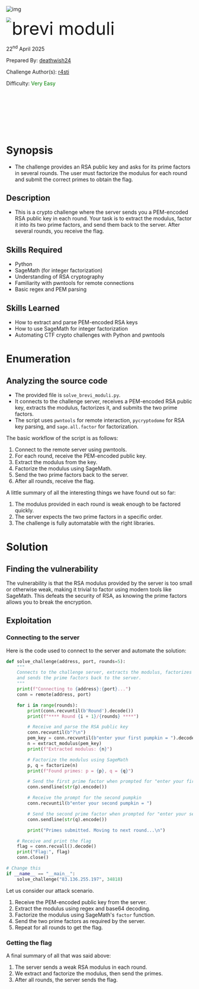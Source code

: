 ![img](https://i.imgur.com/Xw2DVAT.png)

<img src='https://i.imgur.com/heKOInX.png' style='zoom: 80%;' align=left /> <font size='10'>brevi moduli</font>

22<sup>nd</sup> April 2025

Prepared By: [deathwish24](https://app.hackthebox.com/users/2024290)

Challenge Author(s): [r4sti](https://app.hackthebox.com/users/37925)

Difficulty: <font color='green'>Very Easy</font>

<br><br><br><br><br><br>

# Synopsis

- The challenge provides an RSA public key and asks for its prime factors in several rounds. The user must factorize the modulus for each round and submit the correct primes to obtain the flag.

## Description

- This is a crypto challenge where the server sends you a PEM-encoded RSA public key in each round. Your task is to extract the modulus, factor it into its two prime factors, and send them back to the server. After several rounds, you receive the flag.

## Skills Required

- Python
- SageMath (for integer factorization)
- Understanding of RSA cryptography
- Familiarity with pwntools for remote connections
- Basic regex and PEM parsing

## Skills Learned

- How to extract and parse PEM-encoded RSA keys
- How to use SageMath for integer factorization
- Automating CTF crypto challenges with Python and pwntools

# Enumeration

## Analyzing the source code

- The provided file is `solve_brevi_moduli.py`.
- It connects to the challenge server, receives a PEM-encoded RSA public key, extracts the modulus, factorizes it, and submits the two prime factors.
- The script uses `pwntools` for remote interaction, `pycryptodome` for RSA key parsing, and `sage.all.factor` for factorization.

The basic workflow of the script is as follows:

1. Connect to the remote server using pwntools.
2. For each round, receive the PEM-encoded public key.
3. Extract the modulus from the key.
4. Factorize the modulus using SageMath.
5. Send the two prime factors back to the server.
6. After all rounds, receive the flag.

A little summary of all the interesting things we have found out so far:

1. The modulus provided in each round is weak enough to be factored quickly.
2. The server expects the two prime factors in a specific order.
3. The challenge is fully automatable with the right libraries.

# Solution 

## Finding the vulnerability

The vulnerability is that the RSA modulus provided by the server is too small or otherwise weak, making it trivial to factor using modern tools like SageMath. This defeats the security of RSA, as knowing the prime factors allows you to break the encryption.

## Exploitation

### Connecting to the server

Here is the code used to connect to the server and automate the solution:

```python
def solve_challenge(address, port, rounds=5):
    """
    Connects to the challenge server, extracts the modulus, factorizes it,
    and sends the prime factors back to the server.
    """
    print(f"Connecting to {address}:{port}...")
    conn = remote(address, port)

    for i in range(rounds):
        print(conn.recvuntil(b'Round').decode())
        print(f"**** Round {i + 1}/{rounds} ****")

        # Receive and parse the RSA public key
        conn.recvuntil(b"?\n")
        pem_key = conn.recvuntil(b"enter your first pumpkin = ").decode().strip()
        n = extract_modulus(pem_key)
        print(f"Extracted modulus: {n}")

        # Factorize the modulus using SageMath
        p, q = factorize(n)
        print(f"Found primes: p = {p}, q = {q}")

        # Send the first prime factor when prompted for "enter your first pumpkin = "
        conn.sendline(str(p).encode())

        # Receive the prompt for the second pumpkin
        conn.recvuntil(b"enter your second pumpkin = ")

        # Send the second prime factor when prompted for "enter your second pumpkin = "
        conn.sendline(str(q).encode())

        print("Primes submitted. Moving to next round...\n")

    # Receive and print the flag
    flag = conn.recvall().decode()
    print("Flag:", flag)
    conn.close()

# Change this
if __name__ == "__main__":
    solve_challenge("83.136.255.197", 34818) 
```

Let us consider our attack scenario.

1. Receive the PEM-encoded public key from the server.
2. Extract the modulus using regex and base64 decoding.
3. Factorize the modulus using SageMath's `factor` function.
4. Send the two prime factors as required by the server.
5. Repeat for all rounds to get the flag.

### Getting the flag

A final summary of all that was said above:

1. The server sends a weak RSA modulus in each round.
2. We extract and factorize the modulus, then send the primes.
3. After all rounds, the server sends the flag.
